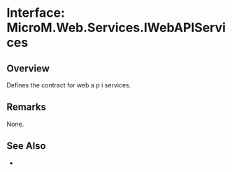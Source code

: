 # Interface: MicroM.Web.Services.IWebAPIServices
## Overview
Defines the contract for web a p i services.

## Remarks
None.

## See Also
-